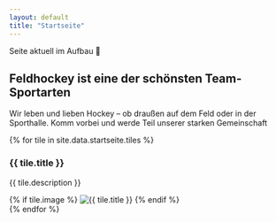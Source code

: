 ```yaml
---
layout: default
title: "Startseite"
---
```


Seite aktuell im Aufbau 🚀

<h2>Feldhockey ist eine der schönsten Team-Sportarten</h2>
<p>Wir leben und lieben Hockey – ob draußen auf dem Feld oder in der Sporthalle. Komm vorbei und werde Teil unserer starken Gemeinschaft</p>

<div class="tiles-container">
    {% for tile in site.data.startseite.tiles %}
    <div class="tile">
        <h3>{{ tile.title }}</h3>
        <p>{{ tile.description }}</p>
        {% if tile.image %}
        <img src="{{ tile.image }}" alt="{{ tile.title }}">
        {% endif %}
    </div>
    {% endfor %}
</div>
